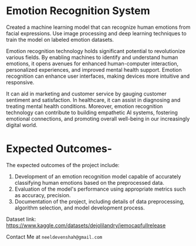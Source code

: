 # Emotion Recognition System

Created a machine learning model that can recognize human emotions from facial
expressions. Use image processing and deep learning techniques to train the model
on labeled emotion datasets.

Emotion recognition technology holds significant potential to revolutionize various
fields. By enabling machines to identify and understand human emotions, it opens
avenues for enhanced human-computer interaction, personalized experiences, and
improved mental health support. Emotion recognition can enhance user interfaces,
making devices more intuitive and responsive.

It can aid in marketing and customer service by gauging customer sentiment and
satisfaction. In healthcare, it can assist in diagnosing and treating mental health
conditions. Moreover, emotion recognition technology can contribute to building
empathetic AI systems, fostering emotional connections, and promoting overall
well-being in our increasingly digital world.

# Expected Outcomes-

The expected outcomes of the project include:

1. Development of an emotion recognition model capable of accurately
   classifying human emotions based on the preprocessed data.
2. Evaluation of the model's performance using appropriate metrics such as
   accuracy, precision.
3. Documentation of the project, including details of data preprocessing,
   algorithm selection, and model development process.

Dataset link: https://www.kaggle.com/datasets/dejolilandry/iemocapfullrelease

Contact Me at `neeldevenshah@gmail.com`
